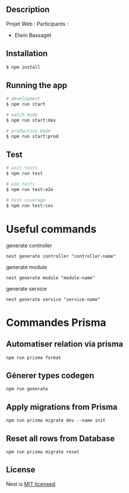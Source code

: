 ## Description

Projet Web : Participants :
- Elwin Bassaget

## Installation

```bash
$ npm install
```

## Running the app

```bash
# development
$ npm run start

# watch mode
$ npm run start:dev

# production mode
$ npm run start:prod
```

## Test

```bash
# unit tests
$ npm run test

# e2e tests
$ npm run test:e2e

# test coverage
$ npm run test:cov
```

# Useful commands
generate controller
```
nest generate controller "controller-name"
```
generate module
```
nest generate module "module-name"
```
generate service
```
nest generate service "service-name"
```

# Commandes Prisma

## Automatiser relation via prisma

```
npm run prisma format

```

## Génerer types codegen

```
npm run generate
```

## Apply migrations from Prisma

```
npm run prisma migrate dev --name init
```

## Reset all rows from Database

```
npm run prisma migrate reset
```

## License

Nest is [MIT licensed](LICENSE).
